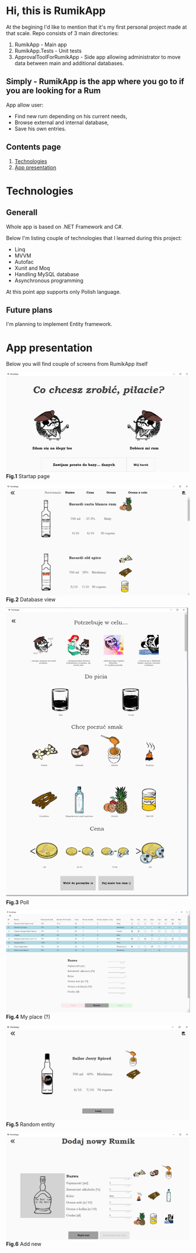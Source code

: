 #   Hi, this is **RumikApp**

At the begining I'd like to mention that it's my first personal project made at that scale. Repo consists of 3 main directories:

1. RumikApp - Main app
2. RumikApp.Tests - Unit tests
3. ApprovalToolForRumikApp - Side app allowing administrator to move data between main and additional databases.

## Simply - **RumikApp** is the app where you go to if you are looking for a Rum

App allow user:

-   Find new rum depending on his current needs,
-   Browse external and internal database,
-   Save his own entries.

## Contents page

1.  [Technologies](#Technologies)
2.  [App presentation](#AppPresentation)


#   Technologies <a name="Technologies"></a>

## Generall 

Whole app is based on .NET Framework and C#.

Below I'm listing couple of technologies that I learned during this project:

-   Linq
-   MVVM
-   Autofac 
-   Xunit and Moq
-   Handling MySQL database
-   Asynchronous programming

At this point app supports only Polish language.

## Future plans

I'm planning to implement Entity framework.

#   App presentation <a name="AppPresentation"></a>

Below you will find couple of screens from RumikApp itself

![Main window](ReadmeImages/Fig1.png)
**Fig.1** Startap page

![Database view](ReadmeImages/Fig2.png)
**Fig.2** Database view

![Poll](ReadmeImages/Fig3.png)
**Fig.3** Poll

![My place](ReadmeImages/Fig4.png)
**Fig.4** My place (?)


![Random](ReadmeImages/Fig5.png)
**Fig.5** Random entity


![Add new](ReadmeImages/Fig6.png)
**Fig.6** Add new